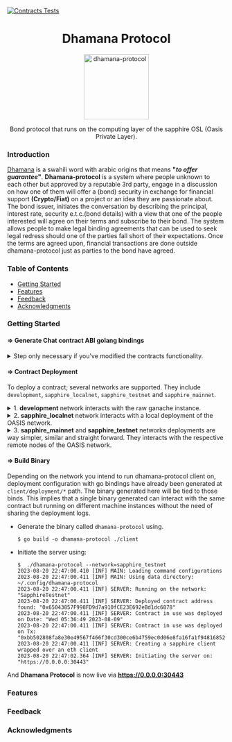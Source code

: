 [![Contracts Tests](https://github.com/dmigwi/dhamana-protocol/actions/workflows/contract-tests.yaml/badge.svg)](https://github.com/dmigwi/dhamana-protocol/actions/workflows/contract-tests.yaml)

<h1 align="center"> Dhamana Protocol </h1>
<p align="center">
    <img alt="dhamana-protocol" src="https://github.com/dmigwi/dhamana-protocol/assets/22055953/0c0709c9-cb94-41b7-8463-dbd8f9dfb258" width="150">
  </a>
</p>
<p align="center">Bond protocol that runs on the computing layer of the sapphire OSL (Oasis Private Layer).</p>

<!--
<p align="center">
  <a href="https://itunes.apple.com/us/app/gitpoint/id1251245162?mt=8">
    <img alt="Download on the App Store" title="App Store" src="http://i.imgur.com/0n2zqHD.png" width="140">
  </a>
  <a href="https://play.google.com/store/apps/details?id=com.gitpoint">
    <img alt="Get it on Google Play" title="Google Play" src="http://i.imgur.com/mtGRPuM.png" width="140">
  </a>-->
</p>

### Introduction

[Dhamana](https://en.wiktionary.org/wiki/dhamana) is a swahili word with arabic origins that means __"*to offer guarantee*"__. **Dhamana-protocol** is a system where people unknown to each other but approved by a reputable 3rd party, engage in a discussion on how one of them will offer a (bond) security in exchange for financial support **(Crypto/Fiat)** on a project or an idea they are passionate about.
The bond issuer, initiates the conversation by describing the principal, interest rate, security e.t.c.(bond details) with a view that one of the people interested will agree on their terms and subscribe to their bond.
The system allows people to make legal binding agreements that can be used to seek legal redress should one of the parties fall short of their expectations.
Once the terms are agreed upon, financial transactions are done outside dhamana-protocol just as parties to the bond have agreed.

### Table of Contents
- [Getting Started](#getting-started)
- [Features](#features)
- [Feedback](#feedback)
- [Acknowledgments](#acknowledgments)

### Getting Started

#### => Generate Chat contract ABI golang bindings
<details>
<summary>Step only necessary if you've modified the contracts functionality.</summary>
The latest binds update are always uploaded online so no need to run this command if the original code is still intact. This go bindings enable the use of <a href="https://github.com/ethereum/go-ethereum">go-ethereum</a> library when interacting with the deployed contracts.

1. Download Abigen from <a href="https://geth.ethereum.org/downloads">Geth & Tools release</a> for your platform. Extract the zipped file and `abigen` will be one of the zipped files.
2. Install `solc`, the solidity compiler in one of the ways described <a href="https://docs.soliditylang.org/en/v0.8.9/installing-solidity.html">here</a>
3. Confirm the two installation done above were successful by:
    - **abigen**
    ```
    $abigen --version
    abigen version 1.12.0-stable-e501b3b0
    ```
    - **solc**
    ```
    $ solc --version
    solc, the solidity compiler commandline interface
    Version: 0.8.21+commit.d9974bed.Linux.g++
    ```
4. Generate ABI JSON file using:
    ```
    $ solc --abi contracts/chat.sol -o build --overwrite
    Compiler run successful. Artifact(s) can be found in directory "build".
    ```
5. Generate Contract bindings in golang using
    ```
    $ abigen --abi ./build/ChatContract.abi --pkg contracts --type Chat --out client/contracts/chat.go
    ```
</details>

#### => Contract Deployment
To deploy a contract; several networks are supported. They include `development`, `sapphire_localnet`, `sapphire_testnet` and `sapphire_mainnet`.
<details>
<summary>1. <strong>development</strong> network interacts with the raw ganache instance.</summary>

- To deploy; <a href="https://trufflesuite.com/docs/ganache/quickstart/#1-install-ganache">install ganache</a> then check for its installation. <strong>(Terminal Window 1)</strong>
    ```
    $ which ganache 
    ~/.nvm/versions/node/v18.0.0/bin/ganache 
    ```
- Start up ganache:
    ```
    $ ganache
    ganache v7.9.0 (@ganache/cli: 0.10.0, @ganache/core: 0.10.0)
    Starting RPC server

    Available Accounts
    ==================
    (0) 0xcf7c8a3f10504Df1407088Ad9eFc6D0466645E73 (1000 ETH)
    (1) 0x696aE3BA64a757deE6039C848bA831697379d1C4 (1000 ETH)
    (2) 0xA21e897831A9D00F74bD9d72CbF17FeddA8E4845 (1000 ETH)
    ...
    ```

- Run the contract deployment.  It will deploy the contract, export the deployment log and generate go config bindings for the development network. <strong>(Terminal Window 2)</strong>
    ```
    $ pnpm run deploy_development     
    > dhamana-protocol@0.0.1 deploy_development ~/golang/src/github.com/dmigwi/dhamana-protocol
    > ./$npm_package_truffle migrate --network development --describe-json >> $npm_package_devlog && pnpm run gen_deployment_config $npm_package_devlog

    > dhamana-protocol@0.0.1 gen_deployment_config ~/golang/src/github.com/dmigwi/dhamana-protocol
    > go run ./deployInfo  "build/deploy_development.log"

    2023/08/21 00:12:40 Log deployment information has me written to : client/deployment/development/deployment.go
    ```
</details>
<details>
<summary>2. <strong>sapphire_localnet</strong> network interacts with a local deployment of the OASIS network.</summary>

- To deploy install the backend by running a docker container. <strong>(Terminal Window 1)</strong>
    ```
    $ ./setup_localnet.sh 
    sapphire-dev 2023-07-10-gitbacd168 (oasis-core: 22.2.8, sapphire-paratime: 0.5.2, oasis-web3-gateway: 3.3.0-gitbacd168)

    Starting oasis-net-runner with sapphire...
    Starting postgresql...
    Starting oasis-web3-gateway...
    Bootstrapping network and populating account(s) (this might take a minute)...

    Available Accounts
    ==================
    (0) 0x9Bde9f59ef7b76A5283eB15F93f73aeD9aF044aF (1000 TEST)
    (1) 0xdf46bb474947756741dc1257ed0f54848606670D (1000 TEST)

    ...
    Private Keys
    ==================
    (0) 0xe32c076b6bafa297fa50d0a8dcee339edea7b52153bbe5860faa0f2424623ba4
    (1) 0xa87903873df7e7157010f341af7692326a54fa012e175bb0c91b5ed89395eb8b
    ...
    ```
- Export the private key on the command line. This Private key will be from the account funding the contract deployment. <strong>(Terminal Window 2)</strong>

    ```
    export PRIVATE_KEY="0xe32c076b6bafa297fa50d0a8dcee339edea7b52153bbe5860faa0f2424623ba4"
    ```
- Run the contract deployment.  It will deploy the contract, export the deployment log and generate go config bindings for the sapphire_localnet network.
    ```
    $ pnpm run deploy_sapphire_localnet
    > dhamana-protocol@0.0.1 deploy_sapphire_localnet ~/golang/src/github.com/dmigwi/dhamana-protocol
    > ./$npm_package_truffle migrate --network sapphire_localnet --describe-json >> $npm_package_locallog && pnpm run gen_deployment_config $npm_package_locallog

    ⠏ Blocks: 0            Seconds: 0
    > dhamana-protocol@0.0.1 gen_deployment_config ~/golang/src/github.com/dmigwi/dhamana-protocol
    > go run ./deployInfo  "build/deploy_sapphire_localnet.log"

    2023/08/21 00:18:54 Log deployment information has me written to : client/deployment/sapphirelocalnet/deployment.go
    ```
</details>
<details>
<summary>3. <strong>sapphire_mainnet</strong> and <strong>sapphire_testnet</strong> networks deployments are way simpler, similar and straight forward. They interacts with the respective remote nodes of the OASIS network.</summary>

- Export the respectve network private key on the command line. This Private key will be from the account funding the contract deployment. <strong>(Terminal Window 1)</strong>
    ```
    export PRIVATE_KEY="0xe.....4"
    ```
- Run the contract deployment.  It will deploy the contract, export the deployment log and generate go config bindings for the sapphire_testnet network.
    ```
    $ pnpm run deploy_sapphire_testnet 
    > dhamana-protocol@0.0.1 deploy_sapphire_testnet ~/golang/src/github.com/dmigwi/dhamana-protocol
    > ./$npm_package_truffle migrate --network sapphire_testnet --describe-json > $npm_package_testlog && pnpm run gen_deployment_config $npm_package_testlog

    ⠇ Blocks: 3            Seconds: 17
    > dhamana-protocol@0.0.1 gen_deployment_config ~/golang/src/github.com/dmigwi/dhamana-protocol
    > go run ./deployInfo  "build/deploy_sapphire_testnet.log"

    2023/08/21 00:26:04 Log deployment information has me written to : client/deployment/sapphiretestnet/deployment.go
    ```
</details>

#### => Build Binary
Depending on the network you intend to run dhamana-protocol client on, deployment configuration with go bindings have already been generated at `client/deployment/*` path. The binary generated here will be tied to those binds.
This implies that a single binary generated can interact with the same contract but running on different machine instances without the need of sharing the deployment logs.

- Generate the binary called `dhamana-protocol` using.
    ```
    $ go build -o dhamana-protocol ./client
    ```
- Initiate the server using:
    ```
    $  ./dhamana-protocol --network=sapphire_testnet
    2023-08-20 22:47:00.410 [INF] MAIN: Loading command configurations
    2023-08-20 22:47:00.411 [INF] MAIN: Using data directory: ~/.config/dhamana-protocol
    2023-08-20 22:47:00.411 [INF] SERVER: Running on the network: "SapphireTestnet"
    2023-08-20 22:47:00.411 [INF] SERVER: Deployed contract address found: "0x65043857F998FD9d7a910fCE23E692eBd1dc6878"
    2023-08-20 22:47:00.411 [INF] SERVER: Contract in use was deployed on Date: "Wed 05:36:49 2023-08-09"
    2023-08-20 22:47:00.411 [INF] SERVER: Contract in use was deployed on Tx: "0xbb502808fa8e30e49567f466f30cd300ce6b4759ec0d06e8fa16fa1f94816852"
    2023-08-20 22:47:00.411 [INF] SERVER: Creating a sapphire client wrapped over an eth client
    2023-08-20 22:47:02.364 [INF] SERVER: Initiating the server on: "https://0.0.0.0:30443"
    ```

And **Dhamana Protocol** is now live via **https://0.0.0.0:30443**

### Features

### Feedback

### Acknowledgments

